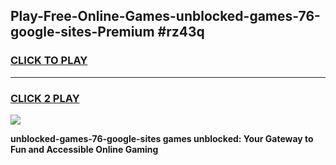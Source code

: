 
## Play-Free-Online-Games-unblocked-games-76-google-sites-Premium #rz43q
<h3>
<a href="https://premium.freeplayer.one?title=unblocked-games-76-google-sites&ref=8M">CLICK TO PLAY</a></h3>
<hr>

<h3>
<a href="https://premium.freeplayer.one?title=unblocked-games-76-google-sites&ref=8M">CLICK 2 PLAY</a>
  
</h3>

<a href="https://premium.freeplayer.one?title=unblocked-games-76-google-sites&ref=8M"><img src="https://clearcache.store/games.png"></a>


**unblocked-games-76-google-sites games unblocked: Your Gateway to Fun and Accessible Online Gaming**
